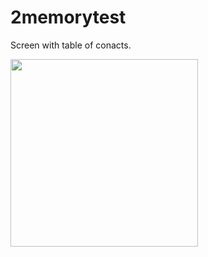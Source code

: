 # 2memorytest

Screen with table of conacts.

<img src="https://user-images.githubusercontent.com/45716819/126520257-2c54cd91-fef9-4fb2-9e11-94199df7f28b.png" width=300 heght=600 >
